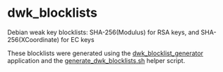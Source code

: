 # dwk_blocklists
Debian weak key blocklists: SHA-256(Modulus) for RSA keys, and SHA-256(XCoordinate) for EC keys

These blocklists were generated using the [dwk_blocklist_generator](https://github.com/CVE-2008-0166/key_generator/tree/main/dwk_blocklist_generator) application and the [generate_dwk_blocklists.sh](https://github.com/CVE-2008-0166/key_generator/blob/main/generate_dwk_blocklists.sh) helper script.
